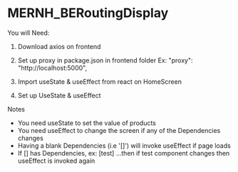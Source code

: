 # MERNH_BERoutingDisplay

You will Need:
1. Download axios on frontend
2. Set up proxy in package.json in frontend folder
Ex: 
 "proxy": "http://localhost:5000",

3. Import useState & useEffect from react on HomeScreen
4. Set up UseState & useEffect


Notes
- You need useState to set the value of products
- You need useEffect to change the screen if any of the Dependencies changes
- Having a blank Dependencies (i.e '[]') will invoke useEffect if page loads
- If [] has Dependencies, ex: [test] ...then if test component changes then useEffect is invoked again
